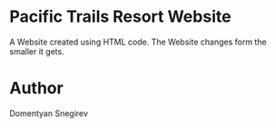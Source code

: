 # Pacific Trails Resort Website
A Website created using HTML code. The Website changes form the smaller it gets.

# Author
Domentyan Snegirev
